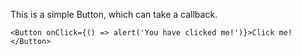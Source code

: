 This is a simple Button, which can take a callback.

    <Button onClick={() => alert('You have clicked me!')}>Click me!</Button>

